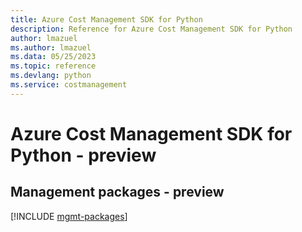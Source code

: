 ```yaml
---
title: Azure Cost Management SDK for Python
description: Reference for Azure Cost Management SDK for Python
author: lmazuel
ms.author: lmazuel
ms.data: 05/25/2023
ms.topic: reference
ms.devlang: python
ms.service: costmanagement
---
```

# Azure Cost Management SDK for Python - preview

## Management packages - preview
[!INCLUDE [mgmt-packages](cost-management-mgmt-index.md)]